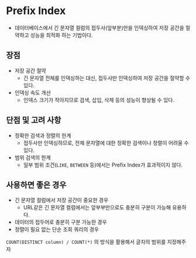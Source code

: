 # Prefix Index
- 데이터베이스에서 긴 문자열 컬럼의 접두사(앞부분)만을 인덱싱하여 저장 공간을 절약하고 성능을 최적화 하는 기법이다.
## 장점
- 저장 공간 절약
	- 긴 문자열 전체를 인덱싱하는 대신, 접두사만 인덱싱하여 저장 공간을 절약할 수 있다.
- 인덱싱 속도 개선
	- 인덱스 크기가 작아지므로 검색, 삽입, 삭제 등의 성능이 향상될 수 있다.
## 단점 및 고려 사항
- 정확한 검색과 정렬의 한계
	- 접두사만 인덱싱하므로, 전체 문자열에 대한 정확한 검색이나 정렬이 어려울 수 있다.
- 범위 검색의 한계
	- 일부 범위 조건(`LIKE`, `BETWEEN` 등)에서는 Prefix Index가 효과적이지 않다.
## 사용하면 좋은 경우
- 긴 문자열 컬럼에서 저장 공간이 중요한 경우
	- URL같은 긴 문자열 컬럼에서는 앞부부만으로도 충분히 구분이 가능해 유용하다.
- 데이터의 접두어로 충분히 구분 가능한 경우
- 정렬이 필요 없는 단순 조회 쿼리의 경우

`COUNT(DISTINCT column) / COUNT(*)` 의 방식을 활용해서 글자의 범위를 지정해주자

